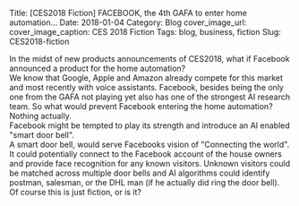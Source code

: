 Title: [CES2018 Fiction] FACEBOOK, the 4th GAFA to enter home automation...
Date: 2018-01-04
Category: Blog
cover_image_url: 
cover_image_caption: CES 2018 Fiction
Tags: blog, business, fiction
Slug: CES2018-fiction
                    
In the midst of new products announcements of CES2018, what if Facebook announced a product for the home automation?
<br>
We know that Google, Apple and Amazon already compete for this market and most recently with voice assistants. Facebook, besides being the only one from the GAFA not playing yet also has one of the strongest AI research team. So what would prevent Facebook entering the home automation?
<br>
Nothing actually.
<br>
Facebook might be tempted to play its strength and introduce an AI enabled "smart door bell".
<br>
A smart door bell, would serve Facebooks vision of "Connecting the world".
<br>
It could potentially connect to the Facebook account of the house owners and provide face recognition for any known visitors. Unknown visitors could be matched across multiple door bells and AI algorithms could identify postman, salesman, or the DHL man (if he actually did ring the door bell).
<br>
Of course this is just fiction, or is it?
